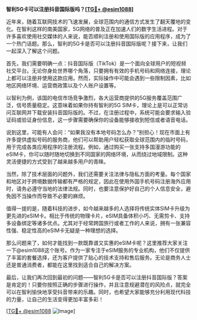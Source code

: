 **智利5G卡可以注册抖音国际版吗？[[TG💪+ @esim1088](https://t.me/s/esim1088)]**

近年来，随着互联网技术的飞速发展，全球范围内的通信方式发生了翻天覆地的变化。在智利这样的南美国家，5G网络的普及正在加速人们的数字生活进程。对于许多喜欢使用社交媒体的人来说，能否顺利注册和使用国际版的应用程序，成为了一个热门话题。那么，智利的5G卡是否可以注册抖音国际版呢？接下来，让我们一起深入了解这个问题。

首先，我们需要明确一点：抖音国际版（TikTok）是一个面向全球用户的短视频社交平台。无论你身处世界哪个角落，只要拥有有效的手机号码和网络连接，理论上都可以注册并使用这款应用。然而，实际操作中可能会遇到一些限制因素，比如地区网络环境、运营商政策以及个人账户设置等。

以智利为例，该国的电信市场竞争激烈，各大运营商提供的5G服务覆盖范围广泛，信号质量稳定。这意味着如果你持有智利的5G SIM卡，理论上是可以正常访问互联网并下载安装抖音国际版的。不过，在注册过程中，系统可能会要求输入验证码或验证身份信息，这一步骤需要确保你的设备能够接收到短信或者语音电话。

说到这里，可能有人会问：“如果我没有本地号码怎么办？”别担心！现在市面上有许多提供虚拟号码的服务商，他们可以帮助用户轻松获取全球范围内的临时号码，用于完成各类应用程序的注册流程。例如，通过购买一张支持多国漫游功能的eSIM卡，你可以随时随地切换到不同国家的网络环境，从而绕过地域限制。这种灵活便捷的方式受到了越来越多用户的青睐。

当然，除了技术层面的问题外，我们还需要关注法律与隐私方面的考量。每个国家和地区对于跨境数据传输都有严格的规定，因此在使用外国手机号码注册海外应用时，请务必遵守当地的法律法规。同时，也要注意保护好自己的个人信息安全，避免因不当操作而导致不必要的麻烦。

值得一提的是，随着科技的进步，如今越来越多的人选择将传统实体SIM卡升级为更先进的eSIM卡。相比于传统的物理卡片，eSIM具备体积小巧、无需剪卡、支持多设备绑定等诸多优点。尤其对于经常跨国旅行或者工作的人来说，拥有一张兼容性强、稳定性高的eSIM卡无疑是一种理想的选择。

那么问题来了，如何才能找到一款既靠谱又实惠的eSIM卡呢？这里推荐大家关注一下@esim1088这个账号。作为一家专注于eSIM服务的专业机构，他们不仅提供了丰富的套餐选择，还为客户提供了贴心的技术支持和售后服务。无论是商务人士还是普通消费者，都能在这里找到适合自己的解决方案。

最后，让我们再次回到最初的问题——智利5G卡是否可以注册抖音国际版？答案是肯定的！只要你按照正确的步骤进行操作，并且注意规避潜在的风险点，就完全可以在智利愉快地享受抖音带来的乐趣。同时，也希望大家能够充分利用现代科技的力量，让自己的生活变得更加丰富多彩！

[[TG💪+ @esim1088](https://t.me/s/esim1088) ![Image](https://i.postimg.cc/4NQfJmqS/Snipaste-2025-05-13-00-14-12.png)]